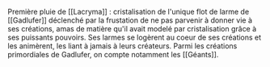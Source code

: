 Première pluie de [[Lacryma]] : cristalisation de l'unique flot de larme de [[Gadlufer]] déclenché par la frustation de ne pas parvenir à donner vie à ses créations, amas de matière qu'il avait modelé par cristalisation grâce à ses puissants pouvoirs. Ses larmes se logèrent au coeur de ses créations et les animèrent, les liant à jamais à leurs créateurs. Parmi les créations primordiales de Gadlufer, on compte notamment les [[Géants]].